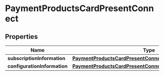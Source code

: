 
# PaymentProductsCardPresentConnect

## Properties
Name | Type | Description | Notes
------------ | ------------- | ------------- | -------------
**subscriptionInformation** | [**PaymentProductsCardPresentConnectSubscriptionInformation**](PaymentProductsCardPresentConnectSubscriptionInformation.md) |  |  [optional]
**configurationInformation** | [**PaymentProductsCardPresentConnectConfigurationInformation**](PaymentProductsCardPresentConnectConfigurationInformation.md) |  |  [optional]



